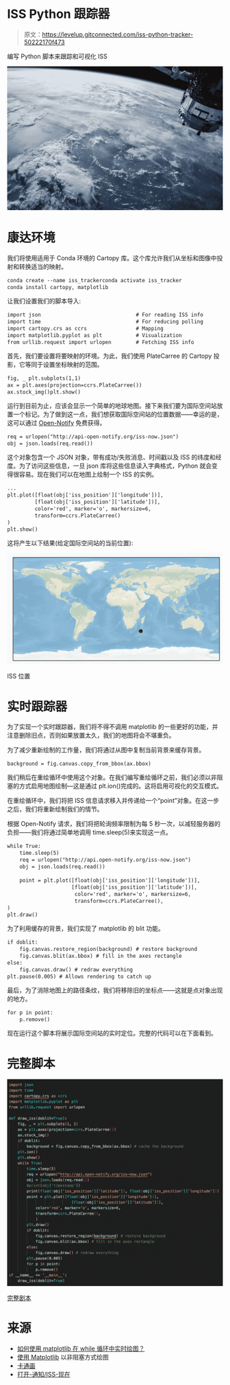 # ISS Python 跟踪器

> 原文：<https://levelup.gitconnected.com/iss-python-tracker-50222170f473>

编写 Python 脚本来跟踪和可视化 ISS

![](img/c8aff531bed73aba300762a559e4f95d.png)

# 康达环境

我们将使用适用于 Conda 环境的 Cartopy 库。这个库允许我们从坐标和图像中投射和转换适当的映射。

```
conda create --name iss_trackerconda activate iss_tracker
conda install cartopy, matplotlib
```

让我们设置我们的脚本导入:

```
import json                               # For reading ISS info
import time                               # For reducing polling
import cartopy.crs as ccrs                # Mapping
import matplotlib.pyplot as plt           # Visualization
from urllib.request import urlopen        # Fetching ISS info
```

首先，我们要设置将要映射的环境。为此，我们使用 PlateCarree 的 Cartopy 投影，它等同于设置坐标映射的范围。

```
fig, _ plt.subplots(1,1)
ax = plt.axes(projection=ccrs.PlateCarree())
ax.stock_img()plt.show()
```

运行到目前为止，应该会显示一个简单的地球地图。接下来我们要为国际空间站放置一个标记。为了做到这一点，我们想获取国际空间站的位置数据——幸运的是，这可以通过 [Open-Notify](http://open-notify.org/Open-Notify-API/ISS-Location-Now/) 免费获得。

```
req = urlopen("http://api-open-notify.org/iss-now.json")
obj = json.loads(req.read())
```

这个对象包含一个 JSON 对象，带有成功/失败消息、时间戳以及 ISS 的纬度和经度。为了访问这些信息，一旦 json 库将这些信息读入字典格式，Python 就会变得很容易。现在我们可以在地图上绘制一个 ISS 的实例。

```
...
plt.plot([float(obj['iss_position']['longitude'])],
         [float(obj['iss_position']['latitude'])],
         color='red', marker='o', markersize=6,
         transform=ccrs.PlateCarree()
)
plt.show()
```

这将产生以下结果(给定国际空间站的当前位置):

![](img/3abac14faee8cb8e67dbbefa0c075dcd.png)

ISS 位置

# 实时跟踪器

为了实现一个实时跟踪器，我们将不得不调用 matplotlib 的一些更好的功能，并注意删除旧点，否则如果放置太久，我们的地图将会不堪重负。

为了减少重新绘制的工作量，我们将通过从图中复制当前背景来缓存背景。

```
background = fig.canvas.copy_from_bbox(ax.bbox)
```

我们稍后在重绘循环中使用这个对象。在我们编写重绘循环之前，我们必须以非阻塞的方式启用地图绘制—这是通过 plt.ion()完成的。这将启用可视化的交互模式。

在重绘循环中，我们将把 ISS 信息请求移入并传递给一个“point”对象。在这一步之后，我们将重新绘制我们的情节。

根据 Open-Notify 请求，我们将把轮询频率限制为每 5 秒一次，以减轻服务器的负担——我们将通过简单地调用 time.sleep(5)来实现这一点。

```
while True:
    time.sleep(5)
    req = urlopen("http://api.open-notify.org/iss-now.json")
    obj = json.loads(req.read())

    point = plt.plot([float(obj['iss_position']['longitude'])],
                     [float(obj['iss_position']['latitude'])],
                      color='red', marker='o', markersize=6,
                      transform=ccrs.PlateCarree(),
)
plt.draw()
```

为了利用缓存的背景，我们实现了 matplotlib 的 blit 功能。

```
if doblit:
    fig.canvas.restore_region(background) # restore background
    fig.canvas.blit(ax.bbox) # fill in the axes rectangle
else:
    fig.canvas.draw() # redraw everything
plt.pause(0.005) # Allows rendering to catch up
```

最后，为了消除地图上的路径条纹，我们将移除旧的坐标点——这就是点对象出现的地方。

```
for p in point:
    p.remove()
```

现在运行这个脚本将展示国际空间站的实时定位。完整的代码可以在下面看到。

# 完整脚本

![](img/2e4e6a50bfd35ec34670f67c9b02b389.png)

[完整剧本](https://github.com/BnJam/iss_tracker)

# 来源

*   [如何使用 matplotlib 在 while 循环中实时绘图？](https://stackoverflow.com/questions/11874767/how-do-i-plot-in-real-time-in-a-while-loop-using-matplotlib)
*   [使用 Matplotlib](https://stackoverflow.com/questions/28269157/plotting-in-a-non-blocking-way-with-matplotlib) 以非阻塞方式绘图
*   [卡通画](https://pypi.org/project/Cartopy/)
*   [打开-通知/ISS-现在](http://open-notify.org/Open-Notify-API/ISS-Location-Now/)